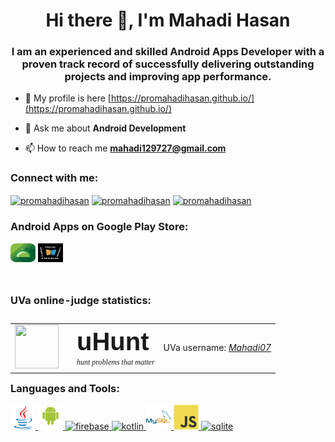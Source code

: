 
<h1 align="center"> Hi there 👋, I'm Mahadi Hasan</h1>
<h3 align="center">I am an experienced and skilled Android Apps Developer with a proven track record of successfully delivering outstanding projects and improving app performance.</h3>

- 📝 My profile is here [https://promahadihasan.github.io/](https://promahadihasan.github.io/)

- 💬 Ask me about **Android Development**

- 📫 How to reach me **mahadi129727@gmail.com**

<h3 align="left">Connect with me:</h3>
<p align="left">
<a href="https://linkedin.com/in/promahadihasan" target="_blank"><img align="center" src="https://raw.githubusercontent.com/rahuldkjain/github-profile-readme-generator/master/src/images/icons/Social/linked-in-alt.svg" alt="promahadihasan" height="30" width="40" /></a>
<a href="https://twitter.com/promahadihasan" target="_blank"><img align="center" src="https://raw.githubusercontent.com/rahuldkjain/github-profile-readme-generator/master/src/images/icons/Social/twitter.svg" alt="promahadihasan" height="30" width="40" /></a>
<a href="https://instagram.com/promahadihasan" target="_blank"><img align="center" src="https://raw.githubusercontent.com/rahuldkjain/github-profile-readme-generator/master/src/images/icons/Social/instagram.svg" alt="promahadihasan" height="30" width="40" /></a>
</p>
<h3 align="left">Android Apps on Google Play Store:</h3>
<p align="left">
<a href="https://play.google.com/store/apps/details?id=theoaktroop.appoframadan" target="_blank"><img align="center" src="https://raw.githubusercontent.com/promahadihasan/promahadihasan/main/files/muslimDay.svg" alt="Muslims Day" height="30" width="40" /></a>
<a href="https://play.google.com/store/apps/details?id=megaminds.dailyeditorialword" target="_blank"><img align="center" src="https://raw.githubusercontent.com/promahadihasan/promahadihasan/main/files/dailyEditorial.svg" alt="Daily Editorial & Vocabulary" height="30" width="40" /></a>
</p>

<!--online problem solving -->

<table align="left" cellspacing="0" cellpadding="0">
  <caption><h3 align="left">UVa online-judge statistics:</h3></caption>
<tbody><tr>
  <td> <a href="https://uhunt.onlinejudge.org/id/147770" target="_blank" ><img border="0" src="https://uhunt.onlinejudge.org/images/uva.png" height="70" width="70" style="padding-right:15px"></a></td>
  <td><span style="font-size:40px; font-family:Arial; font-weight:bold;"><b>uHunt</b></span><br>
    <span style="font-size:12px; font-family: verdana; font-style: italic; "><i>hunt problems that matter</i></span><br>
  </td>
    <td>  UVa username: <a href="https://uhunt.onlinejudge.org/id/147770" target="_blank"><i>Mahadi07</i></a>
    </td>

</tr>
</tbody>
</table>
<br><br>
<br>
<h3 align="left"><br>Languages and Tools:</h3>
<p align="left">  <a href="https://www.java.com" target="_blank" rel="noreferrer"> <img src="https://raw.githubusercontent.com/devicons/devicon/master/icons/java/java-original.svg" alt="java" width="40" height="40"/> </a>  <a href="https://developer.android.com" target="_blank" rel="noreferrer"> <img src="https://raw.githubusercontent.com/devicons/devicon/master/icons/android/android-original-wordmark.svg" alt="android" width="40" height="40"/> </a>  <a href="https://firebase.google.com/" target="_blank" rel="noreferrer"> <img src="https://www.vectorlogo.zone/logos/firebase/firebase-icon.svg" alt="firebase" width="40" height="40"/> </a>  <a href="https://kotlinlang.org" target="_blank" rel="noreferrer"> <img src="https://www.vectorlogo.zone/logos/kotlinlang/kotlinlang-icon.svg" alt="kotlin" width="40" height="40"/>  <a href="https://www.mysql.com/" target="_blank" rel="noreferrer"> <img src="https://raw.githubusercontent.com/devicons/devicon/master/icons/mysql/mysql-original-wordmark.svg" alt="mysql" width="40" height="40"/> </a>
</a><a href="https://developer.mozilla.org/en-US/docs/Web/JavaScript" target="_blank" rel="noreferrer"> <img src="https://raw.githubusercontent.com/devicons/devicon/master/icons/javascript/javascript-original.svg" alt="javascript" width="40" height="40"/> </a>   <a href="https://www.sqlite.org/" target="_blank" rel="noreferrer"> <img src="https://www.vectorlogo.zone/logos/sqlite/sqlite-icon.svg" alt="sqlite" width="40" height="40"/> </a>   </p>



<!-- **promahadihasan/promahadihasan** is a ✨ _special_ ✨ repository because its `README.md` (this file) appears on your GitHub profile.

Here are some ideas to get you started:

- 🔭 I’m currently working on ...
- 🌱 I’m currently learning ...
- 👯 I’m looking to collaborate on ...
- 🤔 I’m looking for help with ...
- 💬 Ask me about ...
- 📫 How to reach me: ...
- 😄 Pronouns: ...
- ⚡ Fun fact: ...
-->
